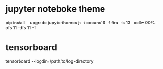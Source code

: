 # jupyter noteboke theme
pip install --upgrade jupyterthemes
jt -t oceans16 -f fira -fs 13 -cellw 90% -ofs 11 -dfs 11 -T


# tensorboard
tensorboard --logdir=/path/to/log-directory